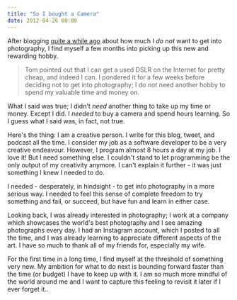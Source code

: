```yaml
---
title: "So I bought a Camera"
date: 2012-04-26 00:00
---
```


After blogging [quite a while ago](https://ashfurrow.com/blog/effort-to-improved-skill-ratio-and-expertise/) about how much I _do not_ want to get into photography, I find myself a few months into picking up this new and rewarding hobby. 



> Tom pointed out that I can get a used DSLR on the Internet for pretty cheap, and indeed I can. I pondered it for a few weeks before deciding not to get into photography; I do _not_ need another hobby to spend my valuable time and money on.

What I said was true; I didn't _need_ another thing to take up my time or money. Except I did. I _needed_ to buy a camera and spend hours learning. So I guess what I said was, in fact, not true.

Here's the thing: I am a creative person. I write for this blog, tweet, and podcast all the time. I consider my job as a software developer to be a very creative endeavour. However, I program almost 8 hours a day at my job. I love it! But I need something else. I couldn't stand to let programming be the only output of my creativity anymore. I can't explain it further - it was just something I knew I needed to do.

I needed - desperately, in hindsight - to get into photography in a more serious way. I needed to feel this sense of complete freedom to try something and fail, or succeed, but have fun and learn in either case.

Looking back, I was already interested in photography; I work at a company which showcases the world's best photography and I see amazing photographs every day. I had an Instagram account, which I posted to all the time, and I was already learning to appreciate different aspects of the art. I have so much to thank all of my friends for, especially my wife.

For the first time in a long time, I find myself at the threshold of something very new. My ambition for what to do next is bounding forward faster than the time (or budget) I have to keep up with it. I am so much more mindful of the world around me and I want to capture this feeling to revisit it later if I ever forget it..

<!-- more -->
